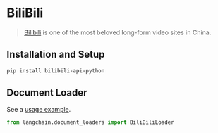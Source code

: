 # BiliBili

>[Bilibili](https://www.bilibili.tv/) is one of the most beloved long-form video sites in China.

## Installation and Setup

```bash
pip install bilibili-api-python
```

## Document Loader

See a [usage example](../modules/indexes/document_loaders/examples/bilibili.ipynb).

```python
from langchain.document_loaders import BiliBiliLoader
```
